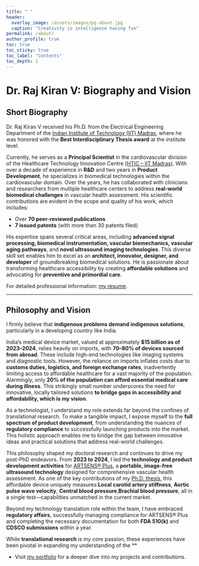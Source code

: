 ```yaml
---
title: " "
header:
  overlay_image: /assets/images/pg-about.jpg
  caption: "Creativity is intelligence having fun"
permalink: /about/
author_profile: true
toc: true
toc_sticky: true
toc_label: "Contents"
toc_depth: 1
---
```


# Dr. Raj Kiran V: Biography and Vision

## Short Biography

Dr. Raj Kiran V received his Ph.D. from the Electrical Engineering Department of the [Indian Institute of Technology (IIT) Madras](https://www.ee.iitm.ac.in/), where he was honored with the **Best Interdisciplinary Thesis award** at the institute level.

Currently, he serves as a **Principal Scientist** in the cardiovascular division of the Healthcare Technology Innovation Centre [(HTIC – IIT Madras)](https://www.hticiitm.org/). With over a decade of experience in **R&D** and two years in **Product Development**, he specializes in biomedical technologies within the cardiovascular domain. Over the years, he has collaborated with clinicians and researchers from multiple healthcare centers to address **real-world biomedical challenges** in vascular health assessment. His scientific contributions are evident in the scope and quality of his work, which includes:

- Over **70 peer-reviewed publications**  
- **7 issued patents** (with more than 30 patents filed)

His expertise spans several critical areas, including **advanced signal processing, biomedical instrumentation, vascular biomechanics, vascular aging pathways**, and **novel ultrasound imaging technologies**. This diverse skill set enables him to excel as an **architect, innovator, designer, and developer** of groundbreaking biomedical solutions. He is passionate about transforming healthcare accessibility by creating **affordable solutions** and advocating for **preventive and primordial care**.

For detailed professional information: [my resume][1].

---

## Philosophy and Vision

I firmly believe that **indigenous problems demand indigenous solutions**, particularly in a developing country like India.

India’s medical device market, valued at approximately **$15 billion as of 2023–2024**, relies heavily on imports, with **70–80% of devices sourced from abroad**. These include high-end technologies like imaging systems and diagnostic tools. However, the reliance on imports inflates costs due to **customs duties, logistics, and foreign exchange rates**, inadvertently limiting access to affordable healthcare for a vast majority of the population. Alarmingly, only **20% of the population can afford essential medical care during illness**. This strikingly small number underscores the need for innovative, locally tailored solutions **to bridge gaps in accessibility and affordability, which is my vision**.

As a technologist, I understand my role extends far beyond the confines of translational research. To make a tangible impact, I expose myself to the **full spectrum of product development**, from understanding the nuances of **regulatory compliance** to successfully launching products into the market. This holistic approach enables me to bridge the gap between innovative ideas and practical solutions that address real-world challenges.

This philosophy shaped my doctoral research and continues to drive my post-PhD endeavors. From **2023 to 2024**, I led the **technology and product development activities** for [ARTSENS® Plus](https://artsens.tech/), a **portable, image-free ultrasound technology** designed for comprehensive vascular health assessment. As one of the key contributions of my [Ph.D. thesis][2], this affordable device uniquely measures:**Local carotid artery stiffness**, **Aortic pulse wave velocity**, **Central blood pressure**,**Brachial blood pressure**, all in a single test—capabilities unmatched in the current market.

Beyond my technology translation role within the team, I have embraced **regulatory affairs**, successfully managing compliance for ARTSENS® Plus and completing the necessary documentation for both **FDA 510(k)** and **CDSCO submissions** within a year.

While **translational research** is my core passion, these experiences have been pivotal in expanding my understanding of the **

- Visit [my portfolio](/portfolio/) for a deeper dive into my projects and contributions.  




[1]: /assets/docs/resume.pdf
[2]: /assets/docs/thesis.pdf  
